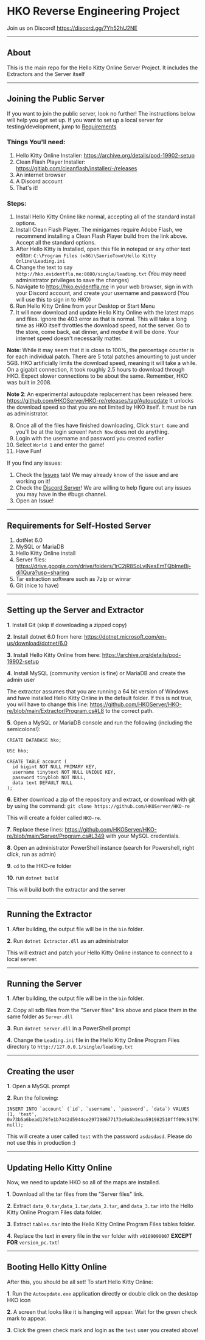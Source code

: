 # HKO Reverse Engineering Project

Join us on Discord! https://discord.gg/7Yh52hU2NE

***
## About
This is the main repo for the Hello Kitty Online Server Project. It includes the Extractors and the Server itself
***
## Joining the Public Server

If you want to join the public server, look no further! The instructions below will help you get set up. If you want to set up a local server for testing/development, jump to [Requirements](#requirements-for-self-hosted-server)

### Things You'll need:
1) Hello Kitty Online Installer: https://archive.org/details/pod-19902-setup
2) Clean Flash Player Installer: https://gitlab.com/cleanflash/installer/-/releases
3) An internet browser
4) A Discord account
5) That's it!

### Steps:
1) Install Hello Kitty Online like normal, accepting all of the standard install options.
2) Install Clean Flash Player. The minigames require Adobe Flash, we recommend installing a Clean Flash Player build from the link above. Accept all the standard options.
3) After Hello Kitty is Installed, open this file in notepad or any other text editor: `C:\Program Files (x86)\SanrioTown\Hello Kitty Online\Leading.ini`
4) Change the text to say `http://hko.evidentfla.me:8080/single/leading.txt` (You may need administrator privileges to save the changes)
5) Navigate to https://hko.evidentfla.me in your web browser, sign in with your Discord account, and create your username and password (You will use this to sign in to HKO)
6) Run Hello Kitty Online from your Desktop or Start Menu
7) It will now download and update Hello Kitty Online with the latest maps and files. Ignore the 403 error as that is normal. This will take a long time as HKO itself throttles the download speed, not the server. Go to the store, come back, eat dinner, and *maybe* it will be done. Your internet speed doesn't necessarily matter.

**Note**: While it may seem that it is close to 100%, the percentage counter is for each individual patch. There are 5 total patches amounting to just under 5GB. HKO artificially limits the download speed, meaning it will take a while. On a gigabit connection, it took roughly 2.5 hours to download through HKO. Expect slower connections to be about the same. Remember, HKO was built in 2008.

**Note 2**: An experimental autoupdate replacement has been released here: https://github.com/HKOServer/HKO-re/releases/tag/Autoupdate It unlocks the download speed so that you are not limited by HKO itself. It must be run as administrator.

8) Once all of the files have finished downloading, Click `Start Game` and you'll be at the login screen! `Patch Now` does not do anything.
9) Login with the username and password you created earlier
10) Select `World 1` and enter the game!
11) Have Fun!

If you find any issues:

1) Check the [Issues](https://github.com/HKOServer/HKO-re/issues) tab! We may already know of the issue and are working on it!
2) Check the [Discord Server](https://discord.gg/7Yh52hU2NE)! We are willing to help figure out any issues you may have in the #bugs channel.
3) Open an Issue!

***

## Requirements for Self-Hosted Server

1. dotNet 6.0
2. MySQL or MariaDB
3. Hello Kitty Online install
4. Server files: https://drive.google.com/drive/folders/1rC2jR8SoLvjNesEmTQbImeBj-di1Qura?usp=sharing
5. Tar extraction software such as 7zip or winrar
6. Git (nice to have)

***
## Setting up the Server and Extractor

**1**. Install Git (skip if downloading a zipped copy)

**2**. Install dotnet 6.0 from here: https://dotnet.microsoft.com/en-us/download/dotnet/6.0

**3**. Install Hello Kitty Online from here: https://archive.org/details/pod-19902-setup

**4**. Install MySQL (community version is fine) or MariaDB and create the admin user

The extractor assumes that you are running a 64 bit version of Windows and have installed Hello Kitty Online in the default folder. If this is not true, you will have to change this line: https://github.com/HKOServer/HKO-re/blob/main/Extractor/Program.cs#L8 to the correct path.

**5**. Open a MySQL or MariaDB console and run the following (including the semicolons!):
```
CREATE DATABASE hko;

USE hko;

CREATE TABLE account (
  id bigint NOT NULL PRIMARY KEY,
  username tinytext NOT NULL UNIQUE KEY,
  password tinyblob NOT NULL,
  data text DEFAULT NULL
);
```

**6**. Either download a zip of the repository and extract, or download with git by using the command: `git clone https://github.com/HKOServer/HKO-re`

This will create a folder called `HKO-re`.

**7**. Replace these lines: https://github.com/HKOServer/HKO-re/blob/main/Server/Program.cs#L349 with your MySQL credentials.

**8**. Open an administrator PowerShell instance (search for Powershell, right click, run as admin)

**9**. `cd` to the HKO-re folder

**10**. run `dotnet build`

This will build both the extractor and the server

***
## Running the Extractor

**1**. After building, the output file will be in the `bin` folder.

**2**. Run `dotnet Extractor.dll` as an administrator

This will extract and patch your Hello Kitty Online instance to connect to a local server.

***
## Running the Server

**1**. After building, the output file will be in the `bin` folder.

**2**. Copy all sdb files from the "Server files" link above and place them in the same folder as `Server.dll`

**3**. Run `dotnet Server.dll` in a PowerShell prompt

**4**. Change the `Leading.ini` file in the Hello Kitty Online Program Files directory to `http://127.0.0.1/single/leading.txt`

***
## Creating the user

**1**. Open a MySQL prompt

**2**. Run the following:
```
INSERT INTO `account` (`id`, `username`, `password`, `data`) VALUES (1, 'test', 0x73b5a6bead178fe1b7442d5944ce297398677173e9a6b3eaa591982510fff09c91797af05be14b8364ee39e5959cb161, null);
```

This will create a user called `test` with the password `asdasdasd`. Please do not use this in production :)

***
## Updating Hello Kitty Online

Now, we need to update HKO so all of the maps are installed.

**1**. Download all the tar files from the "Server files" link.

**2**. Extract `data_0.tar`,`data_1.tar`,`data_2.tar`, and `data_3.tar` into the Hello Kitty Online Program Files data folder.

**3**. Extract `tables.tar` into the Hello Kitty Online Program Files tables folder.

**4**. Replace the text in every file in the `ver` folder with `v0109090007` **EXCEPT FOR** `version_pc.txt`!

***
## Booting Hello Kitty Online

After this, you should be all set! To start Hello Kitty Online:

**1**. Run the `Autoupdate.exe` application directly or double click on the desktop HKO icon

**2**. A screen that looks like it is hanging will appear. Wait for the green check mark to appear.

**3**. Click the green check mark and login as the `test` user you created above!

